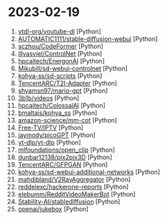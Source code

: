 # 2023-02-19

1. [ytdl-org/youtube-dl](https://github.com/ytdl-org/youtube-dl "Command-line program to download videos from YouTube.com and other video sites") [Python]
2. [AUTOMATIC1111/stable-diffusion-webui](https://github.com/AUTOMATIC1111/stable-diffusion-webui "Stable Diffusion web UI") [Python]
3. [sczhou/CodeFormer](https://github.com/sczhou/CodeFormer "[NeurIPS 2022] Towards Robust Blind Face Restoration with Codebook Lookup Transformer") [Python]
4. [lllyasviel/ControlNet](https://github.com/lllyasviel/ControlNet "Let us control diffusion models") [Python]
5. [hpcaitech/EnergonAI](https://github.com/hpcaitech/EnergonAI "Large-scale model inference.") [Python]
6. [Mikubill/sd-webui-controlnet](https://github.com/Mikubill/sd-webui-controlnet "WebUI extension for ControlNet") [Python]
7. [kohya-ss/sd-scripts](https://github.com/kohya-ss/sd-scripts "") [Python]
8. [TencentARC/T2I-Adapter](https://github.com/TencentARC/T2I-Adapter "T2I-Adapter") [Python]
9. [shyamsn97/mario-gpt](https://github.com/shyamsn97/mario-gpt "Generating Mario Levels with GPT2. Code for the paper MarioGPT: Open-Ended Text2Level Generation through Large Language Models https://arxiv.org/abs/2302.05981") [Python]
10. [3b1b/videos](https://github.com/3b1b/videos "Code for the manim-generated scenes used in 3blue1brown videos") [Python]
11. [hpcaitech/ColossalAI](https://github.com/hpcaitech/ColossalAI "Making big AI models cheaper, easier, and more scalable") [Python]
12. [bmaltais/kohya_ss](https://github.com/bmaltais/kohya_ss "") [Python]
13. [amazon-science/mm-cot](https://github.com/amazon-science/mm-cot "Official implementation for Multimodal Chain-of-Thought Reasoning in Language Models (stay tuned and more will be updated)") [Python]
14. [Free-TV/IPTV](https://github.com/Free-TV/IPTV "M3U Playlist for free TV channels") [Python]
15. [jaymody/picoGPT](https://github.com/jaymody/picoGPT "An unnecessarily tiny implementation of GPT-2 in NumPy.") [Python]
16. [yt-dlp/yt-dlp](https://github.com/yt-dlp/yt-dlp "A youtube-dl fork with additional features and fixes") [Python]
17. [mlfoundations/open_clip](https://github.com/mlfoundations/open_clip "An open source implementation of CLIP.") [Python]
18. [dunbar12138/pix2pix3D](https://github.com/dunbar12138/pix2pix3D "pix2pix3D: Generating 3D Objects from 2D User Inputs") [Python]
19. [TencentARC/GFPGAN](https://github.com/TencentARC/GFPGAN "GFPGAN aims at developing Practical Algorithms for Real-world Face Restoration.") [Python]
20. [kohya-ss/sd-webui-additional-networks](https://github.com/kohya-ss/sd-webui-additional-networks "") [Python]
21. [mahdibland/V2RayAggregator](https://github.com/mahdibland/V2RayAggregator "Collect Lots of Shadowsocks, ShadowsocksR, Trojan, Vmess from Public Sources & Filter Best Nodes By Speed") [Python]
22. [reddelexc/hackerone-reports](https://github.com/reddelexc/hackerone-reports "Top disclosed reports from HackerOne") [Python]
23. [elebumm/RedditVideoMakerBot](https://github.com/elebumm/RedditVideoMakerBot "Create Reddit Videos with just✨ one command ✨") [Python]
24. [Stability-AI/stablediffusion](https://github.com/Stability-AI/stablediffusion "High-Resolution Image Synthesis with Latent Diffusion Models") [Python]
25. [openai/jukebox](https://github.com/openai/jukebox "Code for the paper Jukebox: A Generative Model for Music") [Python]
